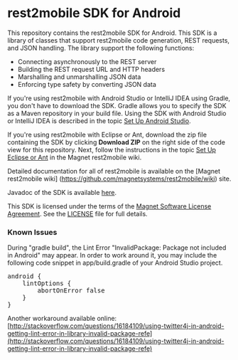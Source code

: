 # rest2mobile SDK for Android

This repository contains the rest2mobile SDK for Android. This SDK is a library of classes that support rest2mobile code generation, REST requests, and JSON handling. The library support the following functions: 
- Connecting asynchronously to the REST server
- Building the REST request URL and HTTP headers
- Marshalling and unmarshalling JSON data
- Enforcing type safety by converting JSON data

If you're using rest2mobile with Android Studio or IntelliJ IDEA using Gradle, you don't have to download the SDK. Gradle allows you to specify the SDK as a Maven repository in your build file. Using the SDK with Android Studio or IntelliJ IDEA is described in the topic [Set Up Android Studio](https://github.com/magnetsystems/rest2mobile/wiki/rest2mobile-setup-studio).

If you're using rest2mobile with Eclipse or Ant, download the zip file containing the SDK by clicking **Download ZIP** on the right side of the code view for this repository. Next, follow the instructions in the topic 
[Set Up Eclipse or Ant](https://github.com/magnetsystems/rest2mobile/wiki/rest2mobile-setup-eclipse-ant) in the Magnet rest2mobile wiki.

Detailed documentation for all of rest2mobile is available on the [Magnet rest2mobile wiki]
(https://github.com/magnetsystems/rest2mobile/wiki) site.

Javadoc of the SDK is available [here](https://magnetsystems.github.io/r2m-sdk-android/reference/com/magnet/android/mms/MagnetMobileClient.html).

This SDK is licensed under the terms of the [Magnet Software License Agreement](http://www.magnet.com/resources/tos.html). See the [LICENSE](https://github.com/magnetsystems/magnet-sdk-android/blob/master/LICENSE) file for full details.

### Known Issues
During "gradle build", the Lint Error "InvalidPackage: Package not included in Android" may appear.
In order to work around it, you may include the following code snippet in app/build.gradle of your Android Studio project.

<pre>
android {
    lintOptions {
        abortOnError false
    }
}
</pre>

Another workaround available online:
[http://stackoverflow.com/questions/16184109/using-twitter4j-in-android-getting-lint-error-in-library-invalid-package-refe](http://stackoverflow.com/questions/16184109/using-twitter4j-in-android-getting-lint-error-in-library-invalid-package-refe)
